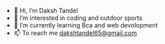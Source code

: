 - 👋 Hi, I’m Daksh Tandel
- 👀 I’m interested in coding and outdoor sports
- 🌱 I’m currently learning Bca and web devolopment
- 📫 To reach me dakshtandel65@gmail.com

<!---
dakshtandel-9/dakshtandel-9 is a ✨ special ✨ repository because its `README.md` (this file) appears on your GitHub profile.
You can click the Preview link to take a look at your changes.
--->
